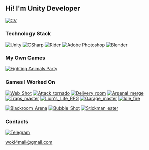 ## Hi! I'm Unity Developer

[![CV](https://img.shields.io/badge/-CV-090909?style=for-the-badge&logo=GoogleMessages)](https://woki4.notion.site/CV-ec941a4c0b9443649e20c57934742df1?pvs=4)

### Technology Stack

![Unity](https://img.shields.io/badge/-Unity-090909?style=for-the-badge&logo=unity)
![CSharp](https://img.shields.io/badge/-CSharp-090909?style=for-the-badge&logo=csharp&logoColor=37E1FF)
![Rider](https://img.shields.io/badge/-Rider-090909?style=for-the-badge&logo=rider&logoColor=FF8F2D)
![Adobe Photoshop](https://img.shields.io/badge/-Adobe_Photoshop-090909?style=for-the-badge&logo=adobephotoshop&logoColor=007DFF)
![Blender](https://img.shields.io/badge/-Blender-090909?style=for-the-badge&logo=blender&logoColor=F4CA16)

### My Own Games

[![Fighting Animals Party](https://img.shields.io/badge/Fighting_Animals_Party-090909?style=for-the-badge&logo=GooglePlay)](https://play.google.com/store/apps/details?id=com.woki4.FightingAnimalsParty)

### Games I Worked On

[![Web_Shot](https://img.shields.io/badge/Web_Shot-090909?style=for-the-badge&logo=GooglePlay)](https://play.google.com/store/apps/details?id=com.Spider.Hero)
[![Attack_tornado](https://img.shields.io/badge/-Attack_tornado-090909?style=for-the-badge&logo=GooglePlay)](https://play.google.com/store/apps/details?id=com.Attack.Tornado)
[![Delivery_room](https://img.shields.io/badge/-Delivery_room-090909?style=for-the-badge&logo=GooglePlay)](https://play.google.com/store/apps/details?id=com.Delivery.Room)
[![Arsenal_merge](https://img.shields.io/badge/-Arsenal_merge-090909?style=for-the-badge&logo=GooglePlay)](https://play.google.com/store/apps/details?id=com.hoopsly.arsenalmerge)
[![Traps_master](https://img.shields.io/badge/-Traps_master-090909?style=for-the-badge&logo=GooglePlay)](https://play.google.com/store/apps/details?id=com.Traps.Master)
[![Lion's_Life_RPG](https://img.shields.io/badge/-Lion's_Life_RPG-090909?style=for-the-badge&logo=GooglePlay)](https://play.google.com/store/apps/details?id=com.LionLife.RPG)
[![Garage_master](https://img.shields.io/badge/-Garage_master-090909?style=for-the-badge&logo=GooglePlay)](https://play.google.com/store/apps/details?id=com.Garage.Master)
[![Idle_fire](https://img.shields.io/badge/-Idle_fire-090909?style=for-the-badge&logo=GooglePlay)](https://play.google.com/store/apps/details?id=com.Idle.Fire)

[![Blackroom_Arena](https://img.shields.io/badge/-Blackroom_Arena-090909?style=for-the-badge&logo=Amazon)](https://www.amazon.com/Blackroom-Arena-Escape-scary-shooter/dp/B0C4BF6WKR/ref=sr_1_1?crid=1KG4UX5OZLC5S&dib=eyJ2IjoiMSJ9.zItgpJt-uqZTUNhJzu-MhAkeTSi1r74vFwHqNhh-gzrVuSIEEL011lJbFch8i47mM7AVcJerxS6YgeASZDGGxA.CKE3qe3EfKFeNpTs0mu0nw9G05w-BmwsxCOLCPFcSII&dib_tag=se&keywords=backroom+arena&qid=1712768219&sprefix=backroom+aren%2Caps%2C226&sr=8-1)
[![Bubble_Shot](https://img.shields.io/badge/-Bubble_Shot-090909?style=for-the-badge&logo=Amazon)](https://www.amazon.com/PixelPlay-Studio-Bubble-Shot/dp/B0CW1BTX5Z/ref=sr_1_7?crid=2PTWVEKI7CKQQ&dib=eyJ2IjoiMSJ9.dh1d-wVPRuDa4-umhu3ISKJdvd9KzJ0FWXTw0yaJt956Gz37eXCQTLSqmIyhpXaLiyn8kl2Bt24FxZRG5pz8Pp344kFkBHbHN3g0h2wysHdhqgAP8in69dGQogiYt8SW-bXIsOfQ0gdNV8AIQemQFx6Qn9DQJI-6xaRAuko66qgEPmFRABzeChzd_nPeEw8XjodCaHoApA2UOE5DoYWlNkg1XXAVn8kRsPywGfXBhSzlYBWbF4CV5cKFQ-1TCVR55PXBBuxatsoIRIzygymSIV9tPtcnx594qh_7knw3M4E.IfUkUFpc-Y-5eqK4fYZVO0T-3QeWsgHsD8SQL_0pQEo&dib_tag=se&keywords=bubble+shot&qid=1712768427&sprefix=bubble+shot%2Caps%2C379&sr=8-7)
[![Stickman_eater](https://img.shields.io/badge/-Stickman_eater-090909?style=for-the-badge&logo=Amazon)](https://www.amazon.com/Stickman-Eater-Killer-monster-stickmen/dp/B0CFVN8B4T/ref=sr_1_1?crid=1HSKVYEX51QTW&dib=eyJ2IjoiMSJ9.YDqA_98NDAzyBY2XAdeAzsF-wDeOugLDwpuYCXYxLcEXcZ4LdDJ3BNg-q5kL_KIegfsr83zJUfE-ZgydBXE25Q.9RtGQjQHOcd7L-cDC8S8sMFJfbVKBjURva4qWmrkXxU&dib_tag=se&keywords=stickman+eater&qid=1712768842&sprefix=stickman+eate%2Caps%2C208&sr=8-1)

### Contacts

[![Telegram](https://img.shields.io/badge/Telegram-Profile-informational?style=flat&logo=telegram&logoColor=white&color=0D76A8)](https://t.me/woki4)

woki4mail@gmail.com



